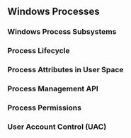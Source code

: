 ## Windows Processes

### Windows Process Subsystems

### Process Lifecycle

### Process Attributes in User Space

### Process Management API

### Process Permissions

### User Account Control (UAC)